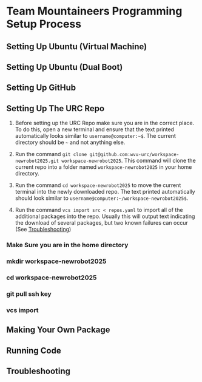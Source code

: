 # Team Mountaineers Programming Setup Process

## Setting Up Ubuntu (Virtual Machine)

## Setting Up Ubuntu (Dual Boot)

## Setting Up GitHub

## Setting Up The URC Repo

1. Before setting up the URC Repo make sure you are in the correct place. To do this, open a new terminal and ensure that the text printed automatically looks similar to `username@computer:~$`. The current directory should be `~` and not anything else.

2. Run the command `git clone git@github.com:wvu-urc/workspace-newrobot2025.git workspace-newrobot2025`. This command will clone the current repo into a folder named `workspace-newrobot2025` in your home directory.

3. Run the command `cd workspace-newrobot2025` to move the current terminal into the newly downloaded repo. The text printed automatically should look similar to `username@computer:~/workspace-newrobot2025$`.

4. Run the command `vcs import src < repos.yaml` to import all of the additional packages into the repo. Usually this will output text indicating the download of several packages, but two known failures can occur (See [Troubleshooting](##Troubleshooting))

### Make Sure you are in the home directory

### mkdir workspace-newrobot2025

### cd workspace-newrobot2025

### git pull ssh key

### vcs import

## Making Your Own Package

## Running Code

## Troubleshooting
